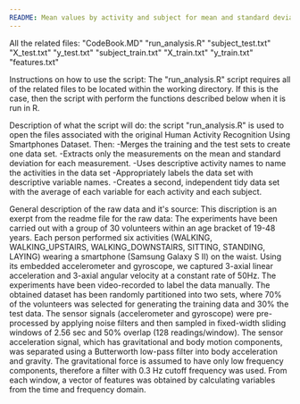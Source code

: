 ```yaml
---
README: Mean values by activity and subject for mean and standard deviation variables from the Human Activity Recognition Using Smartphones Dataset
---
```

All the related files:
"CodeBook.MD"
"run_analysis.R"
"subject_test.txt"
"X_test.txt"
"y_test.txt"
"subject_train.txt"
"X_train.txt"
"y_train.txt"
"features.txt"

Instructions on how to use the script:
The "run_analysis.R" script requires all of the related files to be located within the working directory. If this is the case, then the script with perform the functions described below when it is run in R.

Description of what the script will do:
the script "run_analysis.R" is used to open the files associated with the original Human Activity Recognition Using Smartphones Dataset. Then:
-Merges the training and the test sets to create one data set.
-Extracts only the measurements on the mean and standard deviation for each measurement. 
-Uses descriptive activity names to name the activities in the data set
-Appropriately labels the data set with descriptive variable names. 
-Creates a second, independent tidy data set with the average of each variable for each activity and each subject.

General description of the raw data and it's source: 
This discription is an exerpt from the readme file for the raw data:
The experiments have been carried out with a group of 30 volunteers within an age bracket of 19-48 years. Each person performed six activities (WALKING, WALKING_UPSTAIRS, WALKING_DOWNSTAIRS, SITTING, STANDING, LAYING) wearing a smartphone (Samsung Galaxy S II) on the waist. Using its embedded accelerometer and gyroscope, we captured 3-axial linear acceleration and 3-axial angular velocity at a constant rate of 50Hz. The experiments have been video-recorded to label the data manually. The obtained dataset has been randomly partitioned into two sets, where 70% of the volunteers was selected for generating the training data and 30% the test data. The sensor signals (accelerometer and gyroscope) were pre-processed by applying noise filters and then sampled in fixed-width sliding windows of 2.56 sec and 50% overlap (128 readings/window). The sensor acceleration signal, which has gravitational and body motion components, was separated using a Butterworth low-pass filter into body acceleration and gravity. The gravitational force is assumed to have only low frequency components, therefore a filter with 0.3 Hz cutoff frequency was used. From each window, a vector of features was obtained by calculating variables from the time and frequency domain.